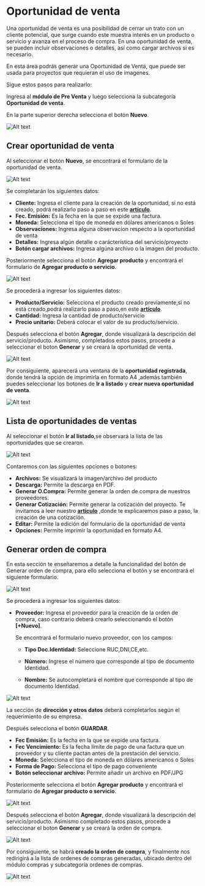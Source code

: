 # Oportunidad de venta

Una oportunidad de venta es una posibilidad de cerrar un trato con un cliente potencial, que surge cuando este muestra interés en un producto o servicio y avanza en el proceso de compra. En una oportunidad de venta, se pueden incluir observaciones o detalles, así como cargar archivos si es necesario.

En esta área podrás generar una Oportunidad de Venta, que puede ser usada para proyectos que requieran el uso de imagenes.

Sigue estos pasos para realizarlo:

Ingresa al **módulo de Pre Venta** y luego selecciona la subcategoría **Oportunidad de venta**.

En la parte superior derecha selecciona el botón **Nuevo**.

![Alt text](img/11_oport.jpg)

## Crear oportunidad de venta

Al seleccionar el botón **Nuevo**, se encontrará el formulario de la oportunidad de venta.

![Alt text](img/2_oportunidad.jpg)

Se completarán los siguientes datos:

- **Cliente:** Ingresa el cliente  para la creación de la oportunidad, si no está creado, podrá realizarlo paso a paso en este **[artículo](https://manual.uio.la/Pro7/modulos/Esenciales/clientes/Clientes-creacion-individual)**.
- **Fec. Emisión:** Es la fecha en la que se expide una factura.
- **Moneda:** Selecciona el tipo de moneda en dólares americanos o Soles
- **Observaciones:** Ingresa alguna observacion respecto a la oportunidad de venta
- **Detalles:** Ingresa algún detalle o carácterística del servicio/proyecto
- **Botón cargar archivos:** Ingresa algúna archivo o la imagen del producto.

Posteriormente selecciona el botón **Agregar producto** y encontrará el formulario de **Agregar producto o servicio**.

![Alt text](img/3_oportunidad.jpg)

Se procederá a ingresar los siguientes datos:

- **Producto/Servicio:** Selecciona el producto creado previamente,si no está creado,podrá realizarlo paso a paso,en este **[artículo](https://manual.uio.la/Pro7/modulos/Esenciales/productos-servicios/Productos-Creacion-basica)**.
- **Cantidad:** Ingresa la cantidad de producto/servicio
- **Precio unitario:** Deberá colocar el valor de su producto/servicio.

Después selecciona el botón **Agregar**, donde visualizará la descripción del servicio/producto. Asimismo, completados estos pasos, procede a seleccionar el boton **Generar** y se creará la oportunidad de venta.

![Alt text](img/44_oport.jpg)

Por consiguiente, aparecerá una ventana de la **oportunidad registrada**, donde tendrá la opción de imprimirla en formato A4 ,además también puedes seleccionar los botones de **Ir a listado** y **crear nueva oportunidad de venta**.

![Alt text](img/5_oport.jpg)

## Lista de oportunidades de ventas

Al seleccionar el botón **Ir al listado**,se observará la lista de las oportunidades que se crearon.

![Alt text](img/7_oport.jpg)

Contaremos con las siguientes opciones o botones:

- **Archivos:** Se visualizará la imagen/archivo del producto
- **Descarga:** Permite la descarga en PDF.
- **Generar O.Compra:** Permite generar la orden de compra de nuestros proveedores.
- **Generar Cotización:** Permite generar la cotización del proyecto. Te invitamos a leer nuestro **[artículo](https://manual.uio.la/Pro7/modulos/Esenciales/Preventa/Cotizaciones)** ,donde te explicaremos paso a paso, la creación de una cotización.
- **Editar:** Permite la edición del formulario de la oportunidad de venta
- **Opciones:** Permite imprimir la oportunidad en formato A4.

## Generar orden de compra

En esta sección te enseñaremos a detalle la funcionalidad del botón de Generar orden de compra, para ello selecciona el botón y se encontrará el siguiente formulario.

![Alt text](img/9_oport.jpg)

Se procederá a ingresar los siguientes datos:

- **Proveedor:** Ingresa el proveedor para la creación de la orden de compra, caso contrario deberá crearlo seleccionando el botón **[+Nuevo]**.

    Se encontrará  el formulario nuevo proveedor, con los campos:

    - **Tipo Doc.Identidad:** Seleccione RUC,DNI,CE,etc.

    - **Número:** Ingrese el número que corresponde al  tipo de documento Identidad.

    - **Nombre:** Se autocompletará el nombre que corresponde al  tipo de documento Identidad.

![Alt text](img/10_oport.jpg)

La sección de **dirección y otros datos** deberá completarlos según el requerimiento de su empresa.

Después selecciona el botón **GUARDAR**.

- **Fec Emisión:** Es la fecha en la que se expide una factura.
- **Fec Vencimiento:** Es la fecha límite de pago de una factura que un proveedor y su cliente pactan antes de la prestación del servicio.
- **Moneda:** Selecciona el tipo de moneda en dólares americanos o Soles
- **Forma de Pago:** Selecciona el tipo de pago conveniente
- **Botón seleccionar archivo:** Permite añadir un archivo en PDF/JPG

Posteriormente selecciona el botón **Agregar producto** y encontrará el formulario de **Agregar producto o servicio**.

![Alt text](img/3_oportventa.jpg)

Después selecciona el botón **Agregar**, donde visualizará la descripción del servicio/producto. Asimismo completado estos pasos, procede a seleccionar el boton **Generar** y se creará la orden de compra.

![Alt text](img/11_Oport2023.jpg)

Por consiguiente, se habrá **creado la orden de compra**, y  finalmente nos redirigirá a la lista de ordenes de compras generadas, ubicado dentro del módulo compras y subcategoría ordenes de compras.

![Alt text](img/13_oportventa.jpg)
